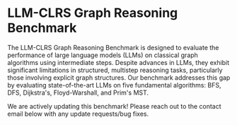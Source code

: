 
<h1> LLM-CLRS Graph Reasoning Benchmark </h1>


The LLM-CLRS Graph Reasoning Benchmark is designed to evaluate the performance of large language models (LLMs) on classical graph algorithms using intermediate steps. Despite advances in LLMs, they exhibit significant limitations in structured, multistep reasoning tasks, particularly those involving explicit graph structures. Our benchmark addresses this gap by evaluating state-of-the-art LLMs on five fundamental algorithms: BFS, DFS, Dijkstra's, Floyd-Warshall, and Prim's MST.

We are actively updating this benchmark! Please reach out to the contact email below with any update requests/bug fixes.
